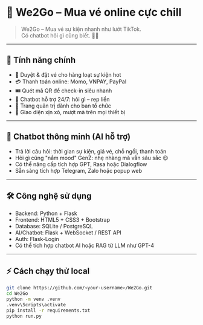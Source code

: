 # 🎫 We2Go – Mua vé online cực chill

> We2Go – Mua vé sự kiện nhanh như lướt TikTok.  
> Có chatbot hỏi gì cũng biết. 🤖✨

---

## 🌟 Tính năng chính

- 📅 Duyệt & đặt vé cho hàng loạt sự kiện hot
- 💳 Thanh toán online: Momo, VNPAY, PayPal
- 🎟️ Quét mã QR để check-in siêu nhanh
- 🧠 Chatbot hỗ trợ 24/7: hỏi gì – rep liền
- 🧾 Trang quản trị dành cho ban tổ chức
- 📱 Giao diện xịn xò, mượt mà trên mọi thiết bị

---

## 🤖 Chatbot thông minh (AI hỗ trợ)

- Trả lời câu hỏi: thời gian sự kiện, giá vé, chỗ ngồi, thanh toán
- Hỏi gì cũng "nắm mood" GenZ: nhẹ nhàng mà vẫn sâu sắc 😉
- Có thể nâng cấp tích hợp GPT, Rasa hoặc Dialogflow
- Sẵn sàng tích hợp Telegram, Zalo hoặc popup web

---

## 🛠 Công nghệ sử dụng

- Backend: Python + Flask
- Frontend: HTML5 + CSS3 + Bootstrap
- Database: SQLite / PostgreSQL
- AI/Chatbot: Flask + WebSocket / REST API
- Auth: Flask-Login
- Có thể tích hợp chatbot AI hoặc RAG từ LLM như GPT-4

---

## ⚡ Cách chạy thử local

```bash
git clone https://github.com/<your-username>/We2Go.git
cd We2Go
python -m venv .venv
.venv\Scripts\activate
pip install -r requirements.txt
python run.py
